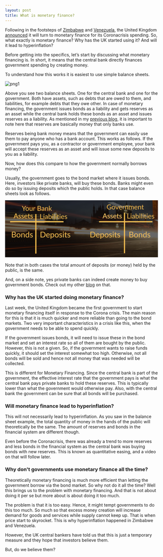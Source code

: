 ```yaml
---
layout: post
title: What is monetary finance?
---
```


Following in the footsteps of [Zimbabwe](https://www.fin24.com/Economy/Africa/its-official-hyperinflation-has-returned-to-zimbabwe-20191012) and [Venezuela](https://www.forbes.com/sites/stevehanke/2019/11/13/venezuelas-hyperinflation-drags-on-for-a-near-record36-months/#69501f056b7b), the United Kingdom [announced](https://www.nasdaq.com/articles/bank-of-england-to-temporarily-finance-uk-government-spending-2020-04-09) it will turn to monetary finance for its Coronacrisis spending. So, what exactly is monetary finance? Why has the UK started using it? And will it lead to hyperinflation?

Before getting into the specifics, let’s start by discussing what monetary financing is. In short, it means that the central bank directly finances government spending by creating money.

To understand how this works it is easiest to use simple balance sheets.

![png1](../img/balance_sheets1.png)

Above you see two balance sheets. One for the central bank and one for the government. Both have assets, such as debts that are owed to them, and liabilities, for example debts that they owe other. In case of monetary financing, the government issues bonds as a liability and gets reserves as an asset while the central bank holds these bonds as an asset and issues reserves as a liability. As mentioned in my [previous blog](http://www.moneymacro.rocks/2020-04-06-monetary-policy-1/), it is important to note here that reserves are basically money that only banks use.

Reserves being bank money means that the government can easily use them to pay anyone who has a bank account. This works as follows. If the government pays you, as a contractor or government employee, your bank will accept these reserves as an asset and will issue some new deposits to you as a liability.

Now, how does this compare to how the government normally borrows money?

Usually, the government goes to the bond market where it issues bonds. Here, investors like private banks, will buy these bonds. Banks might even do so by issuing deposits which the public holds. In that case balance sheets look as follows.

![png1](../img/balance_sheets2.png)

Note that in both cases the total amount of deposits (or money) held by the public, is the same.

And, on a side note, yes private banks can indeed create money to buy government bonds. Check out my other [blog](http://www.moneymacro.rocks/2020-03-28-banks-make-money/) on that.

### Why has the UK started doing monetary finance?

Last week, the United Kingdom became the first government to start monetary financing itself in response to the Corona crisis. The main reason for this is that it is much quicker and more reliable than going to the bond markets. Two very important characteristics in a crisis like this, when the government needs to be able to spend quickly.

If the government issues bonds, it will need to issue these in the bond market and set an interest rate so all of them are bought by the public. However, this is not a given. So, if the government wants to raise funds quickly, it should set the interest somewhat too high. Otherwise, not all bonds will be sold and hence not all money that was needed will be collected.

This is different for Monetary Financing. Since the central bank is part of the government, the effective interest rate that the government pays is what the central bank pays private banks to hold these reserves. This is typically lower than what the government would otherwise pay. Also, with the central bank the government can be sure that all bonds will be purchased.

### Will monetary finance lead to hyperinflation?

This will not necessarily lead to hyperinflation. As you saw in the balance sheet example, the total quantity of money in the hands of the public will theoretically be the same. The amount of reserves and bonds in the financial system are different though.

Even before the Coronacrisis, there was already a trend to more reserves and less bonds in the financial system as the central bank was buying bonds with new reserves. This is known as quantitative easing, and a video on that will follow later.

### Why don't governments use monetary finance all the time?

Theoretically monetary financing is much more efficient than letting the government borrow via the bond market. So why not do it all the time? Well this brings us to the problem with monetary financing. And that is not about doing it per se but more about is about doing it too much.

The problem is that it is too easy. Hence, it might tempt governments to do this too much. So much so that excess money creation will increase demand for goods and services while supply cannot keep up. That is when price start to skyrocket. This is why hyperinflation happened in Zimbabwe and Venezuela.

However, the UK central bankers have told us that this is just a temporary measure and they hope that investors believe them.

But, do we believe them?

